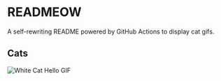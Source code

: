 # READMEOW

A self-rewriting README powered by GitHub Actions to display cat gifs.

## Cats

![White Cat Hello GIF](https://media4.giphy.com/media/v1.Y2lkPTlhY2QwMmRhcGFxN2xyOHowNTVuYm1jNWUxeXpvcDFiejJtMHY1dDRzcm12YWxhMCZlcD12MV9naWZzX3NlYXJjaCZjdD1n/vFKqnCdLPNOKc/200.gif)
